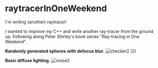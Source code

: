 # raytracerInOneWeekend
I'm writing (another) raytracer!

I wanted to improve my C++ and write another ray-tracer from the ground up. Following along Peter Shirley's book series "Ray-tracing in One Weekend".

**Randomly generated spheres with defocus blur.**
![checker2 (2)](https://user-images.githubusercontent.com/53636492/189015882-25888ada-3437-4f5e-b545-652d299769a9.PNG)

**Basic diffuse lighting.**
![noise2](https://user-images.githubusercontent.com/53636492/189015814-a0b92e84-e3c3-4351-9985-f6e0b03e6e54.PNG)



